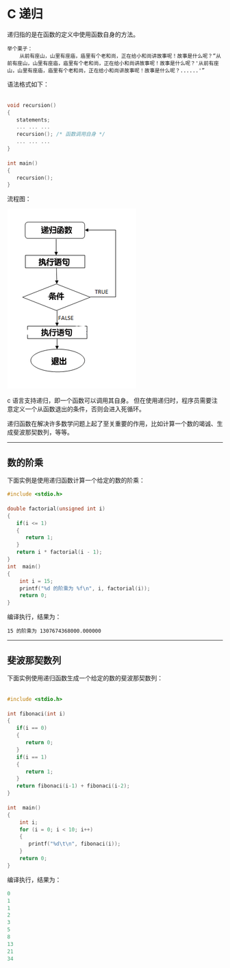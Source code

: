# C 递归

递归指的是在函数的定义中使用函数自身的方法。

```
举个栗子：
	从前有座山，山里有座庙，庙里有个老和尚，正在给小和尚讲故事呢！故事是什么呢？“从前有座山，山里有座庙，庙里有个老和尚，正在给小和尚讲故事呢！故事是什么呢？'从前有座山，山里有座庙，庙里有个老和尚，正在给小和尚讲故事呢！故事是什么呢？......'”
```

语法格式如下：

```c

void recursion()
{
   statements;
   ... ... ...
   recursion(); /* 函数调用自身 */
   ... ... ...
}

int main()
{
   recursion();
}
```

流程图：

![流程图](./27-1.png)


c 语言支持递归，即一个函数可以调用其自身。
但在使用递归时，程序员需要注意定义一个从函数退出的条件，否则会进入死循环。

递归函数在解决许多数学问题上起了至关重要的作用，比如计算一个数的竭诚、生成斐波那契数列，等等。

---

## 数的阶乘

下面实例是使用递归函数计算一个给定的数的阶乘：

```c
#include <stdio.h>
 
double factorial(unsigned int i)
{
   if(i <= 1)
   {
      return 1;
   }
   return i * factorial(i - 1);
}
int  main()
{
    int i = 15;
    printf("%d 的阶乘为 %f\n", i, factorial(i));
    return 0;
}
```

编译执行，结果为：

`15 的阶乘为 1307674368000.000000`

---

## 斐波那契数列

下面实例使用递归函数生成一个给定的数的斐波那契数列：

```c

#include <stdio.h>

int fibonaci(int i)
{
   if(i == 0)
   {
      return 0;
   }
   if(i == 1)
   {
      return 1;
   }
   return fibonaci(i-1) + fibonaci(i-2);
}

int  main()
{
    int i;
    for (i = 0; i < 10; i++)
    {
       printf("%d\t\n", fibonaci(i));
    }
    return 0;
}
```

编译执行，结果为：

```c
0
1
1
2
3
5
8
13
21
34
```
























